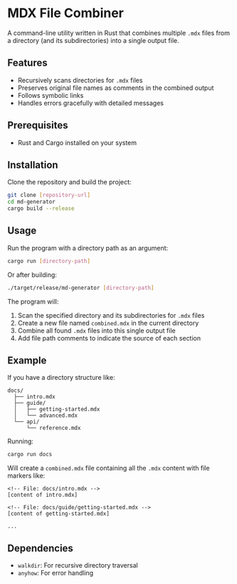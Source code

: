 # MDX File Combiner

A command-line utility written in Rust that combines multiple `.mdx` files from a directory (and its subdirectories) into a single output file.

## Features

- Recursively scans directories for `.mdx` files
- Preserves original file names as comments in the combined output
- Follows symbolic links
- Handles errors gracefully with detailed messages

## Prerequisites

- Rust and Cargo installed on your system

## Installation

Clone the repository and build the project:

```bash
git clone [repository-url]
cd md-generator
cargo build --release
```

## Usage

Run the program with a directory path as an argument:

```bash
cargo run [directory-path]
```

Or after building:

```bash
./target/release/md-generator [directory-path]
```

The program will:
1. Scan the specified directory and its subdirectories for `.mdx` files
2. Create a new file named `combined.mdx` in the current directory
3. Combine all found `.mdx` files into this single output file
4. Add file path comments to indicate the source of each section

## Example

If you have a directory structure like:

```
docs/
  ├── intro.mdx
  ├── guide/
  │   ├── getting-started.mdx
  │   └── advanced.mdx
  └── api/
      └── reference.mdx
```

Running:

```bash
cargo run docs
```

Will create a `combined.mdx` file containing all the `.mdx` content with file markers like:

```mdx
<!-- File: docs/intro.mdx -->
[content of intro.mdx]

<!-- File: docs/guide/getting-started.mdx -->
[content of getting-started.mdx]

...
```

## Dependencies

- `walkdir`: For recursive directory traversal
- `anyhow`: For error handling
